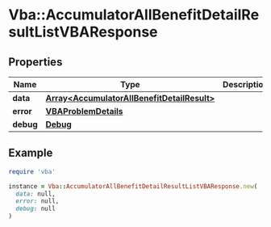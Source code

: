 # Vba::AccumulatorAllBenefitDetailResultListVBAResponse

## Properties

| Name | Type | Description | Notes |
| ---- | ---- | ----------- | ----- |
| **data** | [**Array&lt;AccumulatorAllBenefitDetailResult&gt;**](AccumulatorAllBenefitDetailResult.md) |  | [optional] |
| **error** | [**VBAProblemDetails**](VBAProblemDetails.md) |  | [optional] |
| **debug** | [**Debug**](Debug.md) |  | [optional] |

## Example

```ruby
require 'vba'

instance = Vba::AccumulatorAllBenefitDetailResultListVBAResponse.new(
  data: null,
  error: null,
  debug: null
)
```

